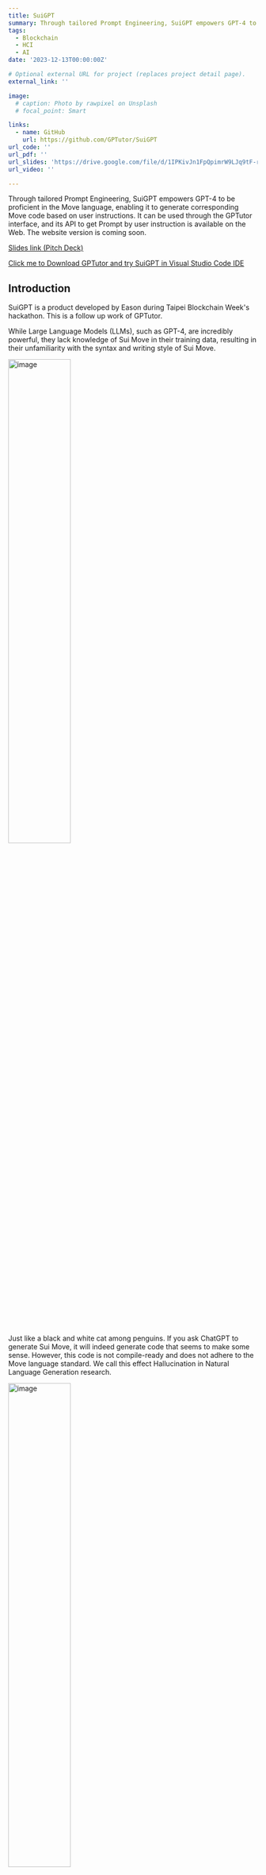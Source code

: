 ```yaml
---
title: SuiGPT
summary: Through tailored Prompt Engineering, SuiGPT empowers GPT-4 to be proficient in the Move language, enabling it to generate corresponding Move code based on user instructions.
tags:
  - Blockchain
  - HCI
  - AI
date: '2023-12-13T00:00:00Z'

# Optional external URL for project (replaces project detail page).
external_link: ''

image:
  # caption: Photo by rawpixel on Unsplash
  # focal_point: Smart

links:
  - name: GitHub
    url: https://github.com/GPTutor/SuiGPT
url_code: ''
url_pdf: ''
url_slides: 'https://drive.google.com/file/d/1IPKivJn1FpQpimrW9LJq9tF-riP7bBmz/view'
url_video: ''

---
```

Through tailored Prompt Engineering, SuiGPT empowers GPT-4 to be proficient in the Move language, enabling it to generate corresponding Move code based on user instructions. It can be used through the GPTutor interface, and its API to get Prompt by user instruction is available on the Web. The website version is coming soon.


[Slides link (Pitch Deck)](https://drive.google.com/file/d/1IPKivJn1FpQpimrW9LJq9tF-riP7bBmz/view?usp=sharing)

[Click me to Download GPTutor and try SuiGPT in Visual Studio Code IDE](https://marketplace.visualstudio.com/items?itemName=gptutor.gptutor&ssr=false#overview)

## Introduction

SuiGPT is a product developed by Eason during Taipei Blockchain Week's hackathon. This is a follow up work of GPTutor. 


While Large Language Models (LLMs), such as GPT-4, are incredibly powerful, they lack knowledge of Sui Move in their training data, resulting in their unfamiliarity with the syntax and writing style of Sui Move.

<img width="50%" alt="image" src="https://github.com/GPTutor/SuiGPT/assets/43432631/69fdc8da-fe59-4467-8acb-fd1254dc22d3">

Just like a black and white cat among penguins. If you ask ChatGPT to generate Sui Move, it will indeed generate code that seems to make some sense. However, this code is not compile-ready and does not adhere to the Move language standard. We call this effect Hallucination in Natural Language Generation research.

<img width="50%" alt="image" src="https://github.com/GPTutor/SuiGPT/assets/43432631/c1d58925-2313-41d2-9bd2-ea2e0e08aed6">


Nevertheless, We believe that by providing Sui-Move examples through prompts, LLMs can generate Sui-Move code accurately without Hallucination. This is because LLMs could reference existing Sui-Move code to generate Sui-Move with the correct syntax. 

<img width="50%" alt="image" src="https://github.com/GPTutor/SuiGPT/assets/43432631/91aee760-95f2-4e73-84c8-64e98869d5c7">

<img width="50%" alt="image" src="https://github.com/GPTutor/SuiGPT/assets/43432631/6b66963d-c6b6-4510-865e-dce4e324d1a5">

## How does it work?

SuiGPT collected Move codes from the [official Sui example codes](https://github.com/MystenLabs/sui/tree/main/sui_programmability/examples), annotated them, and stored them in a database. These annotated Sui Move code snippets include function parameter names marked by the Sui-Move Analyzer and the Comments generated by GPT-4.

When users want to create a Move smart contract with SuiGPT, SuiGPT will provide relevant code snippets in prompts for GPT to reference. By doing so, SuiGPT can integrate various existing and executable Move contract functionalities, creating personalized new contracts for users.

<img width="1455" alt="image" src="https://github.com/GPTutor/SuiGPT/assets/43432631/789a85ed-d333-4b95-a12c-dcbacf614537">


## Finished Milestones

During the Taipei Blockchain Week hackathon, we accomplished the following four parts:

1. Annotated Move by Sui-Move Analyzer and LLMs
2. Create Dataset: Process 68 move files with GPT to add comments and store them in a database
3. Create Prompt: By user’s input, query similar Move codes and assemble them to create a prompt for LLMs to reference.
4. Integrated SuiGPT into GPTutor.

All the above are open-source and available by Web API.

### 1. Annotated Move Code by Sui-Move Analyzer and add Comment and Summary by LLMs
We use Sui-Move Analyzer to add type annotations to the Move code. Then, we utilize LLMs to annotate and summarize the code. 

The annotation API is available at https://move-annotate-backend.gptutor.tools/api/docs. Moreover, the source code of the annotation API is available at [GPTutor/sui-move-annotation](https://github.com/GPTutor/sui-move-annotation).

Moreover, SuiGPT's Sui-Move annotation also supports the [smart contract from the Bucket Protocol](https://github.com/Bucket-Protocol/v1-periphery), allowing users to generate smart contract applications that call the Bucket Protocol endpoints using SuiGPT.

<img width="1264" alt="image" src="https://github.com/GPTutor/SuiGPT/assets/43432631/0b144556-b17f-4a54-a17f-6f3e5e49d381">

### 2. Create Dataset
We collected 68 move files from [Sui's official example code](https://github.com/MystenLabs/sui/tree/main/sui_programmability/examples). After processing them through step one, we saved them in the ElasticSearch database, and the processed data [can be downloaded here](https://docs.google.com/spreadsheets/d/1DrjLQnYGKMtJHt0B0jfU3I7MuQPadUYxHnbVZKSNH9w/edit#gid=1582387538).

The source code of data processing and database creation is available at [GPTutor/SuiGPT-backend](https://github.com/GPTutor/SuiGPT-backend).

### 3. Create Prompt
By the users' input about what kinds of Move contracts they want to write, SuiGPT prompt creation backend will query similar Move codes by [ElasticSearch's "more like this"](https://www.google.com/search?q=ElasticSearch+more+like+this+query&oq=ElasticSearch+more+like+this+query&gs_lcrp=EgZjaHJvbWUyBggAEEUYOTIGCAEQLhhA0gEIMjI1MmowajGoAgCwAgA&sourceid=chrome&ie=UTF-8) query. Then, pick the top 3 matched codes and assemble them in a prompt for LLMs to reference. 

For example, if a user says they want to create a fungible coin with an airdrop feature, the backend will query Elasticsearch and find the following Move smart contract with top similarity scores: `Managed Fungible Tokens`, `Cross-Chain Airdrops of NFTs`. Then, SuiGPT API will create a prompt including these codes so LLMs can synthesize them to create a fusion of new Move contracts to fit the user's needs.

The prompt creation API is available at [https://backend.suigpt.gptutor.tools/api/docs](https://backend.suigpt.gptutor.tools/api/docs), and its source code is at [GPTutor/SuiGPT-backend](https://github.com/GPTutor/SuiGPT-backend).

<img width="1455" alt="image" src="https://github.com/GPTutor/SuiGPT/assets/43432631/789a85ed-d333-4b95-a12c-dcbacf614537">


### 4. Integrated SuiGPT into GPTutor
We integrated SuiGPT with GPTutor. GPTutor is a Visual Studio Code extension that enables users to use OpenAI's GPT models for code explanations, comments, and reviews. One of GPTutor's standout features is its open-source nature, which grants users the flexibility to customize their prompts. By dynamically querying prompts created by SuiGPT through the API into GPTutor, GPTutor is now able to compose Sui-Move according to users' instructions.

Furthermore, the API for generating prompts for SuiGPT is publicly available, so anyone can integrate SuiGPT into their AI coding services.

## Future Milestones:

In the future, we will be carrying out the following tasks.

- 2023 (Q4): Include more Move code as data
- 2023 (Q4): Train and Evaluate LLMs, such as GPT and CodeLLaMA, with the Move database we created.
- 2024 (Q1): Integrated SuiGPT into a Website so users can access SuiGPT from a browser
- 2024 (Q2): Write a research paper about SuiGPT
- 2024 (Q2*): Integrated SuiGPT into Sui-Move Web IDE to generate move code (* If Sui plans to lunch a Web IDE)
  

